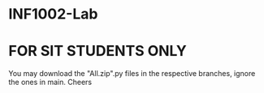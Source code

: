 # INF1002-Lab
# FOR SIT STUDENTS ONLY 

You may download the "All.zip".py files in the respective branches, ignore the ones in main. 
 Cheers
